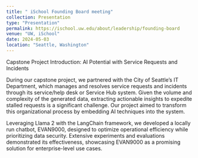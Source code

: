 ```yaml
---
title: " iSchool Founding Board meeting"
collection: Presentation
type: "Presentation"
permalink: https://ischool.uw.edu/about/leadership/founding-board
venue: "UW, iSchool"
date: 2024-05-03
location: "Seattle, Washington"
---
```


Capstone Project Introduction: AI Potential with Service Requests and Incidents

During our capstone project, we partnered with the City of Seattle’s IT Department, which manages and resolves service requests and incidents through its service/help desk or Service Hub system. Given the volume and complexity of the generated data, extracting actionable insights to expedite stalled requests is a significant challenge. Our project aimed to transform this organizational process by embedding AI techniques into the system.

Leveraging Llama 2 with the LangChain framework, we developed a locally run chatbot, EVAN9000, designed to optimize operational efficiency while prioritizing data security. Extensive experiments and evaluations demonstrated its effectiveness, showcasing EVAN9000 as a promising solution for enterprise-level use cases.
